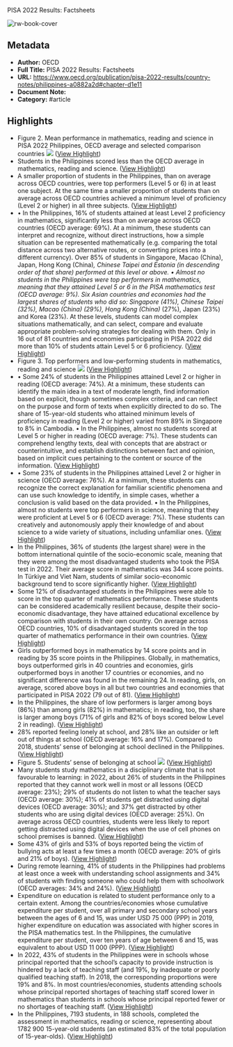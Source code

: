 PISA 2022 Results: Factsheets

![rw-book-cover](https://assets.oecdcode.org/covers/1000~social/a0882a2d.jpeg)

## Metadata
- **Author:** OECD
- **Full Title:** PISA 2022 Results: Factsheets
- **URL:** https://www.oecd.org/publication/pisa-2022-results/country-notes/philippines-a0882a2d#chapter-d1e11
- **Document Note:** 
- **Category:** #article

## Highlights
- Figure 2. Mean performance in mathematics, reading and science in PISA 2022
  Philippines, OECD average and selected comparison countries
  ![](https://www.oecd.org/publication/pisa-2022-results/webbooks/dynamic/pisa-country-notes/a0882a2d-chapter-d1e11/mediaweb/media/image3.png) ([View Highlight](https://read.readwise.io/read/01hkrayasy5f7jwfmbxcq9cehm))
- Students in the Philippines scored less than the OECD average in mathematics, reading and science. ([View Highlight](https://read.readwise.io/read/01hkraydsqtjwmhgh2453kf2fk))
- A smaller proportion of students in the Philippines, than on average across OECD countries, were top performers (Level 5 or 6) in at least one subject. At the same time a smaller proportion of students than on average across OECD countries achieved a minimum level of proficiency (Level 2 or higher) in all three subjects. ([View Highlight](https://read.readwise.io/read/01hkrayfp92e68km93fa59pvds))
- • In the Philippines, 16% of students attained at least Level 2 proficiency in mathematics, significantly less than on average across OECD countries (OECD average: 69%). At a minimum, these students can interpret and recognize, without direct instructions, how a simple situation can be represented mathematically (e.g. comparing the total distance across two alternative routes, or converting prices into a different currency). Over 85% of students in Singapore, Macao (China), Japan, Hong Kong (China)*, Chinese Taipei and Estonia (in descending order of that share) performed at this level or above.
  • Almost no students in the Philippines were top performers in mathematics, meaning that they attained Level 5 or 6 in the PISA mathematics test (OECD average: 9%). Six Asian countries and economies had the largest shares of students who did so: Singapore (41%), Chinese Taipei (32%), Macao (China) (29%), Hong Kong (China)* (27%), Japan (23%) and Korea (23%). At these levels, students can model complex situations mathematically, and can select, compare and evaluate appropriate problem-solving strategies for dealing with them. Only in 16 out of 81 countries and economies participating in PISA 2022 did more than 10% of students attain Level 5 or 6 proficiency. ([View Highlight](https://read.readwise.io/read/01hkraynwg8c483etcgnddjw1f))
- Figure 3. Top performers and low-performing students in mathematics, reading and science
  ![](https://www.oecd.org/publication/pisa-2022-results/webbooks/dynamic/pisa-country-notes/a0882a2d-chapter-d1e11/mediaweb/media/image4.png) ([View Highlight](https://read.readwise.io/read/01hkraytrpvy5z4r4mnvn34nh4))
- • Some 24% of students in the Philippines attained Level 2 or higher in reading (OECD average: 74%). At a minimum, these students can identify the main idea in a text of moderate length, find information based on explicit, though sometimes complex criteria, and can reflect on the purpose and form of texts when explicitly directed to do so. The share of 15-year-old students who attained minimum levels of proficiency in reading (Level 2 or higher) varied from 89% in Singapore to 8% in Cambodia.
  • In the Philippines, almost no students scored at Level 5 or higher in reading (OECD average: 7%). These students can comprehend lengthy texts, deal with concepts that are abstract or counterintuitive, and establish distinctions between fact and opinion, based on implicit cues pertaining to the content or source of the information. ([View Highlight](https://read.readwise.io/read/01hkraz8fdcr6wrb5kt5cv2t2e))
- • Some 23% of students in the Philippines attained Level 2 or higher in science (OECD average: 76%). At a minimum, these students can recognize the correct explanation for familiar scientific phenomena and can use such knowledge to identify, in simple cases, whether a conclusion is valid based on the data provided.
  • In the Philippines, almost no students were top performers in science, meaning that they were proficient at Level 5 or 6 (OECD average: 7%). These students can creatively and autonomously apply their knowledge of and about science to a wide variety of situations, including unfamiliar ones. ([View Highlight](https://read.readwise.io/read/01hkrazct9x5sj3fxcj1ym66cx))
- In the Philippines, 36% of students (the largest share) were in the bottom international quintile of the socio-economic scale, meaning that they were among the most disadvantaged students who took the PISA test in 2022. Their average score in mathematics was 344 score points. In Türkiye and Viet Nam, students of similar socio-economic background tend to score significantly higher. ([View Highlight](https://read.readwise.io/read/01hkrb1e7mqjcwybe9rgfx806t))
- Some 12% of disadvantaged students in the Philippines were able to score in the top quarter of mathematics performance. These students can be considered academically resilient because, despite their socio-economic disadvantage, they have attained educational excellence by comparison with students in their own country. On average across OECD countries, 10% of disadvantaged students scored in the top quarter of mathematics performance in their own countries. ([View Highlight](https://read.readwise.io/read/01hkrb57ev3mrma7e9k9kzkjpa))
- Girls outperformed boys in mathematics by 14 score points and in reading by 35 score points in the Philippines. Globally, in mathematics, boys outperformed girls in 40 countries and economies, girls outperformed boys in another 17 countries or economies, and no significant difference was found in the remaining 24. In reading, girls, on average, scored above boys in all but two countries and economies that participated in PISA 2022 (79 out of 81). ([View Highlight](https://read.readwise.io/read/01hkrb60pe0skj7xra7mb3qpc5))
- In the Philippines, the share of low performers is larger among boys (86%) than among girls (82%) in mathematics; in reading, too, the share is larger among boys (71% of girls and 82% of boys scored below Level 2 in reading). ([View Highlight](https://read.readwise.io/read/01hkrb6pkgc5z91w7jb5hj48bp))
- 28% reported feeling lonely at school, and 28% like an outsider or left out of things at school (OECD average: 16% and 17%). Compared to 2018, students’ sense of belonging at school declined in the Philippines. ([View Highlight](https://read.readwise.io/read/01hkrb7jn6b6s06rn30m56paef))
- Figure 5. Students’ sense of belonging at school
  ![](https://www.oecd.org/publication/pisa-2022-results/webbooks/dynamic/pisa-country-notes/a0882a2d-chapter-d1e11/mediaweb/media/image6.png) ([View Highlight](https://read.readwise.io/read/01hkrb8xgrpftdcfe3sn1wmfb6))
- Many students study mathematics in a disciplinary climate that is not favourable to learning: in 2022, about 26% of students in the Philippines reported that they cannot work well in most or all lessons (OECD average: 23%); 29% of students do not listen to what the teacher says (OECD average: 30%); 41% of students get distracted using digital devices (OECD average: 30%); and 37% get distracted by other students who are using digital devices (OECD average: 25%). On average across OECD countries, students were less likely to report getting distracted using digital devices when the use of cell phones on school premises is banned. ([View Highlight](https://read.readwise.io/read/01hkrbamatb0fk4y3mqn241sfh))
- Some 43% of girls and 53% of boys reported being the victim of bullying acts at least a few times a month (OECD average: 20% of girls and 21% of boys). ([View Highlight](https://read.readwise.io/read/01hkrbcsc76va4s5ympz392q37))
- During remote learning, 41% of students in the Philippines had problems at least once a week with understanding school assignments and 34% of students with finding someone who could help them with schoolwork (OECD averages: 34% and 24%). ([View Highlight](https://read.readwise.io/read/01hkrbdve784w6nzx3e1nncjp9))
- Expenditure on education is related to student performance only to a certain extent. Among the countries/economies whose cumulative expenditure per student, over all primary and secondary school years between the ages of 6 and 15, was under USD 75 000 (PPP) in 2019, higher expenditure on education was associated with higher scores in the PISA mathematics test. In the Philippines, the cumulative expenditure per student, over ten years of age between 6 and 15, was equivalent to about USD 11 000 (PPP). ([View Highlight](https://read.readwise.io/read/01hkrbf84nee2enf31asnr1g4p))
- In 2022, 43% of students in the Philippines were in schools whose principal reported that the school’s capacity to provide instruction is hindered by a lack of teaching staff (and 19%, by inadequate or poorly qualified teaching staff). In 2018, the corresponding proportions were 19% and 8%. In most countries/economies, students attending schools whose principal reported shortages of teaching staff scored lower in mathematics than students in schools whose principal reported fewer or no shortages of teaching staff. ([View Highlight](https://read.readwise.io/read/01hkrbh6ce48xa675jgzymfq4z))
- In the Philippines, 7193 students, in 188 schools, completed the assessment in mathematics, reading or science, representing about 1782 900 15-year-old students (an estimated 83% of the total population of 15-year-olds). ([View Highlight](https://read.readwise.io/read/01hkrbjc0xsjmrppevrytykyhn))
